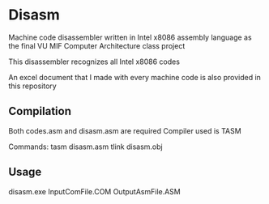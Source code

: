 # Disasm
Machine code disassembler written in Intel x8086 assembly language as the final VU MIF Computer Architecture class project

This disassembler recognizes all Intel x8086 codes

An excel document that I made with every machine code is also provided in this repository

## Compilation
Both codes.asm and disasm.asm are required
Compiler used is TASM

Commands:
tasm disasm.asm
tlink disasm.obj

## Usage
disasm.exe InputComFile.COM OutputAsmFile.ASM
